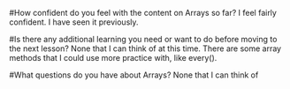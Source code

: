 #How confident do you feel with the content on Arrays so far?
I feel fairly confident. I have seen it previously. 

#Is there any additional learning you need or want to do before moving to the next lesson?
None that I can think of at this time. There are some array methods that I could use more practice with, like every().

#What questions do you have about Arrays?
None that I can think of 